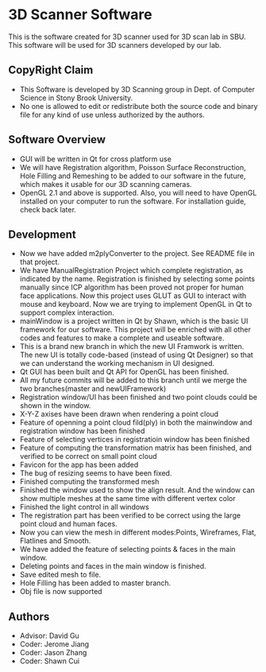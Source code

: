 3D Scanner Software
=================

This is the software created for 3D scanner used for 3D scan lab in SBU. This software will be used for 3D scanners developed by our lab.

CopyRight Claim
----
* This Software is developed by 3D Scanning group in Dept. of Computer Science in Stony Brook University. 
* No one is allowed to edit or redistribute both the source code and binary file for any kind of use unless authorized by the authors.

Software Overview
---
* GUI will be written in Qt for cross platform use
* We will have Registration algorithm, Poisson Surface Reconstruction, Hole Filling and Remeshing to be added to our software in the future, which makes it usable for our 3D scanning cameras.
* OpenGL 2.1 and above is supported. Also, you will need to have OpenGL installed on your computer to run the software. For installation guide, check back later.

Development
---
* Now we have added m2plyConverter to the project. See README file in that project.
* We have ManualRegistration Project which complete registration, as indicated by the name. Registration is finished by selecting some points manually since ICP algorithm has been proved not proper for human face applications. Now this project uses GLUT as GUI to interact with mouse and keyboard. Now we are trying to implement OpenGL in Qt to support complex interaction.
* mainWindow is a project written in Qt by Shawn, which is the basic UI framework for our software. This project will be enriched with all other codes and features to make a complete and useable software.
* This is a brand new branch in which the new UI Framwork is written. The new UI is totally code-based (instead of using Qt Designer) so that we can understand the working mechanism in UI designed.
* Qt GUI has been built and Qt API for OpenGL has been finished.
* All my future commits will be added to this branch until we merge the two branches(master and newUIFramework)
* Registration window/UI has been finished and two point clouds could be shown in the window. 
* X-Y-Z axises have been drawn when rendering a point cloud
* Feature of openning a point cloud fild(ply) in both the mainwindow and registration window has been finished
* Feature of selecting vertices in registratioin window has been finished
* Feature of computing the transformation matrix has been finished, and verified to be correct on small point cloud
* Favicon for the app has been added
* The bug of resizing seems to have been fixed.
* Finished computing the transformed mesh
* Finished the window used to show the align result. And the window can show multiple meshes at the same time with different vertex color
* Finished the light control in all windows
* The registration part has been verified to be correct using the large point cloud and human faces.
* Now you can view the mesh in different modes:Points, Wireframes, Flat, Flatlines and Smooth.
* We have added the feature of selecting points & faces in the main window.
* Deleting points and faces in the main window is finished.
* Save edited mesh to file.
* Hole Filling has been added to master branch.
* Obj file is now supported

Authors
---
* Advisor: David Gu
* Coder: Jerome Jiang
* Coder: Jason Zhang
* Coder: Shawn Cui

